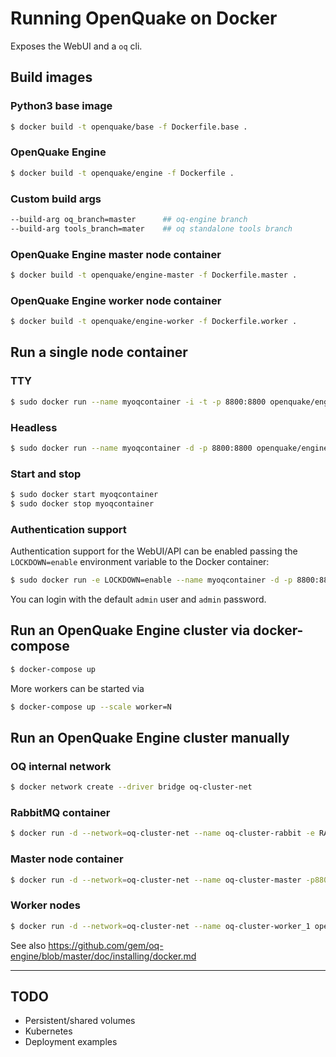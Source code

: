 # Running OpenQuake on Docker #

Exposes the WebUI and a `oq` cli.

## Build images ##

### Python3 base image

```bash
$ docker build -t openquake/base -f Dockerfile.base .
```

### OpenQuake Engine

```bash
$ docker build -t openquake/engine -f Dockerfile .
```
### Custom build args

```bash
--build-arg oq_branch=master      ## oq-engine branch
--build-arg tools_branch=mater    ## oq standalone tools branch
```

### OpenQuake Engine master node container

```bash
$ docker build -t openquake/engine-master -f Dockerfile.master .
```

### OpenQuake Engine worker node container

```bash
$ docker build -t openquake/engine-worker -f Dockerfile.worker .
```

## Run a single node container ##


### TTY ###

```bash
$ sudo docker run --name myoqcontainer -i -t -p 8800:8800 openquake/engine
```

### Headless ###

```bash
$ sudo docker run --name myoqcontainer -d -p 8800:8800 openquake/engine
```

### Start and stop ###

```bash
$ sudo docker start myoqcontainer
$ sudo docker stop myoqcontainer
```

### Authentication support

Authentication support for the WebUI/API can be enabled passing the `LOCKDOWN=enable` environment variable to the Docker container:

```bash
$ sudo docker run -e LOCKDOWN=enable --name myoqcontainer -d -p 8800:8800 openquake/engine
```

You can login with the default `admin` user and `admin` password.


## Run an OpenQuake Engine cluster via docker-compose

```bash
$ docker-compose up
```

More workers can be started via

```bash
$ docker-compose up --scale worker=N
```

## Run an OpenQuake Engine cluster manually

### OQ internal network

```bash
$ docker network create --driver bridge oq-cluster-net
```

### RabbitMQ container

```bash
$ docker run -d --network=oq-cluster-net --name oq-cluster-rabbit -e RABBITMQ_DEFAULT_VHOST=openquake -e RABBITMQ_DEFAULT_USER=openquake -e RABBITMQ_DEFAULT_PASS=openquake rabbitmq:3
```

### Master node container

```bash
$ docker run -d --network=oq-cluster-net --name oq-cluster-master -p8800:8800 openquake/engine-master
```

### Worker nodes

```bash
$ docker run -d --network=oq-cluster-net --name oq-cluster-worker_1 openquake/engine-worker
```

See also https://github.com/gem/oq-engine/blob/master/doc/installing/docker.md


---

## TODO
 - Persistent/shared volumes
 - Kubernetes
 - Deployment examples

